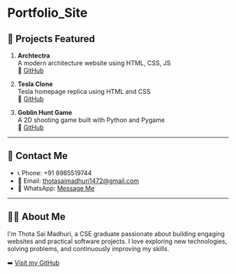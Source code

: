# Portfolio_Site



## 🔗 Projects Featured

1. **Archtectra**  
   A modern architecture website using HTML, CSS, JS  
   🔗 [GitHub](https://github.com/Madhuri-0310/Visionary-Architects)

2. **Tesla Clone**  
   Tesla homepage replica using HTML and CSS  
   🔗 [GitHub](https://github.com/Madhuri-0310/Tesla-HTML-Clone)

3. **Goblin Hunt Game**  
   A 2D shooting game built with Python and Pygame  
   🔗 [GitHub](https://github.com/Madhuri-0310/-python-game)

---

## 💌 Contact Me

- 📞 Phone: +91 8985519744
- 📧 Email: thotasaimadhuri1472@gmail.com 
- 💬 WhatsApp: [Message Me](https://wa.me/8985519744)


---

## 🙋‍♀️ About Me

I'm Thota Sai Madhuri, a CSE graduate passionate about building engaging websites and practical software projects. I love exploring new technologies, solving problems, and continuously improving my skills.

➡️ [Visit my GitHub](https://github.com/Madhuri-0310)
